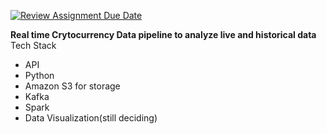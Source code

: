 [![Review Assignment Due Date](https://classroom.github.com/assets/deadline-readme-button-24ddc0f5d75046c5622901739e7c5dd533143b0c8e959d652212380cedb1ea36.svg)](https://classroom.github.com/a/1lXY_Wlg)

**Real time Crytocurrency Data pipeline to analyze live and historical data**
Tech Stack
- API
- Python
- Amazon S3 for storage
- Kafka
- Spark
- Data Visualization(still deciding)
  
